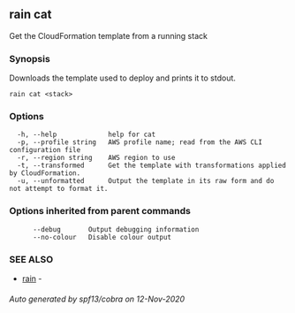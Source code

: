 ## rain cat

Get the CloudFormation template from a running stack

### Synopsis

Downloads the template used to deploy <stack> and prints it to stdout.

```
rain cat <stack>
```

### Options

```
  -h, --help             help for cat
  -p, --profile string   AWS profile name; read from the AWS CLI configuration file
  -r, --region string    AWS region to use
  -t, --transformed      Get the template with transformations applied by CloudFormation.
  -u, --unformatted      Output the template in its raw form and do not attempt to format it.
```

### Options inherited from parent commands

```
      --debug       Output debugging information
      --no-colour   Disable colour output
```

### SEE ALSO

* [rain](index.md)	 - 

###### Auto generated by spf13/cobra on 12-Nov-2020
